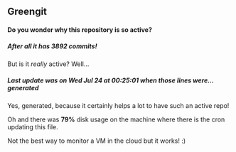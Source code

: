 ## Greengit

#### Do you wonder why this repository is so active?

##### After all it has 3892 commits!

But is it *really* active? Well...

##### Last update was on Wed Jul 24 at 00:25:01 when those lines were... generated

Yes, generated, because it certainly helps a lot to have such an active repo!

Oh and there was **79%** disk usage on the machine
where there is the cron updating this file.

Not the best way to monitor a VM in the cloud but it works! :)
